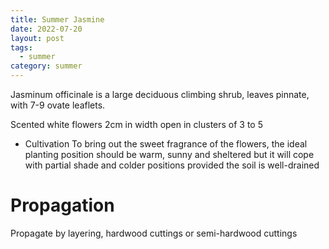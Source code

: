 ```yaml
---
title: Summer Jasmine
date: 2022-07-20
layout: post
tags:
  - summer
category: summer
---
```


Jasminum officinale is a large deciduous climbing shrub, leaves pinnate, with 7-9 ovate leaflets.

Scented white flowers 2cm in width open in clusters of 3 to 5

* Cultivation
To bring out the sweet fragrance of the flowers, the ideal planting position should be warm, sunny and sheltered but it will cope with partial shade and colder positions provided the soil is well-drained

# Propagation
Propagate by layering, hardwood cuttings or semi-hardwood cuttings
